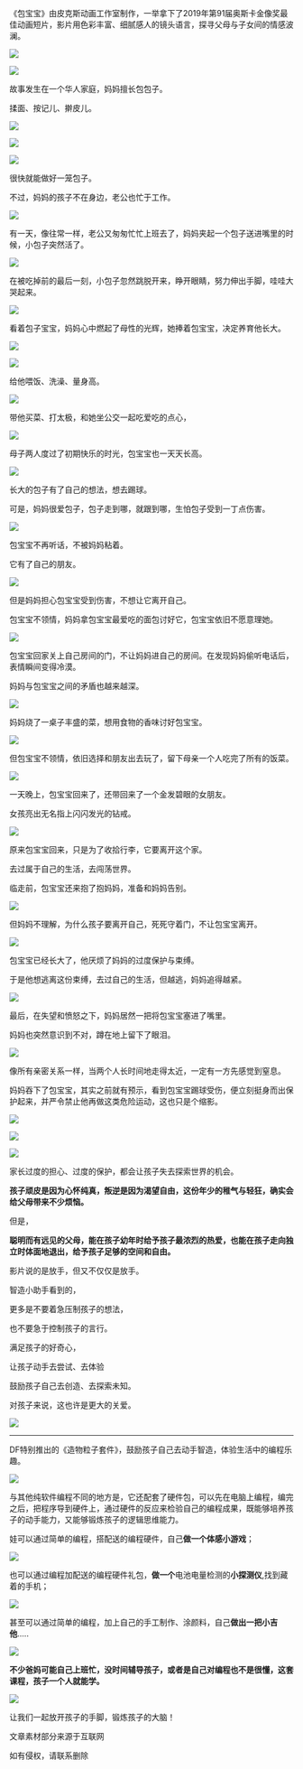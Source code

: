 《包宝宝》由皮克斯动画工作室制作，一举拿下了2019年第91届奥斯卡金像奖最佳动画短片，影片用色彩丰富、细腻感人的镜头语言，探寻父母与子女间的情感波澜。

![](https://imgkr.cn-bj.ufileos.com/54adad7f-de4b-4728-8885-385e55b9ae55.jpg)



![](https://imgkr.cn-bj.ufileos.com/b947abcd-5486-46f4-bfcb-2dd26049fac0.GIF)



故事发生在一个华人家庭，妈妈擅长包包子。

揉面、按记儿、擀皮儿。


![](https://imgkr.cn-bj.ufileos.com/1b87cd9c-2900-4df3-a894-4e180c55063a.GIF)


![](https://imgkr.cn-bj.ufileos.com/8b91cdca-6f0a-4cb3-96a9-37c00707d140.GIF)


![](https://imgkr.cn-bj.ufileos.com/e250aa72-c8e0-4b2e-a02d-ad2d2e36d4b1.GIF)

很快就能做好一笼包子。


不过，妈妈的孩子不在身边，老公也忙于工作。



![](https://imgkr.cn-bj.ufileos.com/720534db-54f1-41a5-918c-65fc7d2afcac.GIF)





有一天，像往常一样，老公又匆匆忙忙上班去了，妈妈夹起一个包子送进嘴里的时候，小包子突然活了。

![](https://imgkr.cn-bj.ufileos.com/038acb9d-d9fe-47d1-b132-c832305f5201.GIF)



在被吃掉前的最后一刻，小包子忽然跳脱开来，睁开眼睛，努力伸出手脚，哇哇大哭起来。

![](https://imgkr.cn-bj.ufileos.com/b6ee7474-9fac-49f0-9acb-f8e697395e32.GIF)



看着包子宝宝，妈妈心中燃起了母性的光辉，她捧着包宝宝，决定养育他长大。


![](https://imgkr.cn-bj.ufileos.com/0d35de2f-aadb-4ecf-b6ce-3a097b90d143.GIF)



![](https://imgkr.cn-bj.ufileos.com/0c4b79ce-2ea7-4fd8-9eee-b0b54ebae242.GIF)





给他喂饭、洗澡、量身高。


![](https://imgkr.cn-bj.ufileos.com/58ab02c6-173b-42bb-93a2-36ca3e0a21d2.GIF)


带他买菜、打太极，和她坐公交一起吃爱吃的点心，


![](https://imgkr.cn-bj.ufileos.com/9f46d3c9-c497-4272-ac55-528816b784f1.GIF)


母子两人度过了初期快乐的时光，包宝宝也一天天长高。


![](https://imgkr.cn-bj.ufileos.com/0cb2dad5-8027-4003-8748-721f869ee5d0.GIF)



长大的包子有了自己的想法，想去踢球。

可是，妈妈很爱包子，包子走到哪，就跟到哪，生怕包子受到一丁点伤害。



![](https://imgkr.cn-bj.ufileos.com/2899a6fc-52f3-49a5-8ba6-35f9282def17.GIF)

包宝宝不再听话，不被妈妈粘着。

它有了自己的朋友。

![](https://imgkr.cn-bj.ufileos.com/f38bd003-03e5-4f50-bad8-d50af68648a4.GIF)



但是妈妈担心包宝宝受到伤害，不想让它离开自己。

包宝宝不领情，妈妈拿包宝宝最爱吃的面包讨好它，包宝宝依旧不愿意理她。

![](https://imgkr.cn-bj.ufileos.com/4256c240-fba8-450c-8811-fffbb952c761.GIF)


包宝宝回家关上自己房间的门，不让妈妈进自己的房间。在发现妈妈偷听电话后，表情瞬间变得冷漠。

妈妈与包宝宝之间的矛盾也越来越深。

![](https://imgkr.cn-bj.ufileos.com/7424402b-33c3-4deb-bd1c-c9981c9bf114.GIF)

妈妈烧了一桌子丰盛的菜，想用食物的香味讨好包宝宝。


![](https://imgkr.cn-bj.ufileos.com/c8760ea7-d675-4312-b8fb-34b69084f5ba.GIF)

但包宝宝不领情，依旧选择和朋友出去玩了，留下母亲一个人吃完了所有的饭菜。

![](https://imgkr.cn-bj.ufileos.com/ea576ab1-c0e7-4b8b-be68-766facb5f9cc.GIF)

一天晚上，包宝宝回来了，还带回来了一个金发碧眼的女朋友。

女孩亮出无名指上闪闪发光的钻戒。

![](https://imgkr.cn-bj.ufileos.com/9f4f08ac-9061-44ea-8004-a0f0671a4de4.GIF)

原来包宝宝回来，只是为了收拾行李，它要离开这个家。

去过属于自己的生活，去闯荡世界。

临走前，包宝宝还来抱了抱妈妈，准备和妈妈告别。


![](https://imgkr.cn-bj.ufileos.com/739ba311-a540-44c1-9f11-9d3bc5c6bade.GIF)

但妈妈不理解，为什么孩子要离开自己，死死守着门，不让包宝宝离开。

![](https://imgkr.cn-bj.ufileos.com/c9370837-781c-449b-8a63-3c76830da0e6.GIF)

包宝宝已经长大了，他厌烦了妈妈的过度保护与束缚。

于是他想逃离这份束缚，去过自己的生活，但越逃，妈妈追得越紧。


![](https://imgkr.cn-bj.ufileos.com/82994caa-8abf-4b86-9b0e-f94baf2ccff8.GIF)


最后，在失望和愤怒之下，妈妈居然一把将包宝宝塞进了嘴里。

妈妈也突然意识到不对，蹲在地上留下了眼泪。

![](https://imgkr.cn-bj.ufileos.com/63dac15b-1955-4e3c-8246-602aec0c01ad.GIF)


像所有亲密关系一样，当两个人长时间地走得太近，一定有一方先感觉到窒息。



妈妈吞下了包宝宝，其实之前就有预示，看到包宝宝踢球受伤，便立刻挺身而出保护起来，并严令禁止他再做这类危险运动，这也只是个缩影。

![](https://imgkr.cn-bj.ufileos.com/131c53f3-41b3-4623-9fb5-b2a5f9efb9be.GIF)


![](https://imgkr.cn-bj.ufileos.com/353783dc-647e-448d-89d5-04f8056c0f05.GIF)

![](https://imgkr.cn-bj.ufileos.com/c47f12bc-a84e-4ede-a3d4-5b3f603cf149.GIF)

家长过度的担心、过度的保护，都会让孩子失去探索世界的机会。

**孩子顽皮是因为心怀纯真，叛逆是因为渴望自由，这份年少的稚气与轻狂，确实会给父母带来不少烦恼。**

但是，

**聪明而有远见的父母，能在孩子幼年时给予孩子最浓烈的热爱，也能在孩子走向独立时体面地退出，给予孩子足够的空间和自由。**

影片说的是放手，但又不仅仅是放手。

智造小助手看到的，

更多是不要着急压制孩子的想法，

也不要急于控制孩子的言行。

满足孩子的好奇心，

让孩子动手去尝试、去体验

鼓励孩子自己去创造、去探索未知。

对孩子来说，这也许是更大的关爱。



![](https://pic4.zhimg.com/v2-ccae88af7e0361c9cb7ae4723608042b_b.webp)

---

DF特别推出的《造物粒子套件》，鼓励孩子自己去动手智造，体验生活中的编程乐趣。

![](https://imgkr.cn-bj.ufileos.com/04decc6e-2bbf-4df6-bf92-6bd1cf6e19ab.png)

与其他纯软件编程不同的地方是，它还配套了硬件包，可以先在电脑上编程，编完之后，把程序导到硬件上，通过硬件的反应来检验自己的编程成果，既能够培养孩子的动手能力，又能够锻炼孩子的逻辑思维能力。

娃可以通过简单的编程，搭配送的编程硬件，自己**做一个体感小游戏**；


![](https://imgkr.cn-bj.ufileos.com/5d1810f1-a0fe-4830-82ce-b4ca4151a300.gif)



也可以通过编程加配送的编程硬件礼包，**做一个**电池电量检测的**小探测仪**,找到藏着的手机；


![](https://imgkr.cn-bj.ufileos.com/12b357e0-904b-470d-bfd2-f405aa3365ba.gif)


甚至可以通过简单的编程，加上自己的手工制作、涂颜料，自己**做出一把小吉他**.....



![](https://imgkr.cn-bj.ufileos.com/afd87b60-23a6-42e2-a703-109938085756.gif)



**不少爸妈可能自己上班忙，没时间辅导孩子，或者是自己对编程也不是很懂，这套课程，孩子一个人就能学。**

![](https://imgkr.cn-bj.ufileos.com/1d4044f9-9740-4aa2-aedf-d3171d36fcbe.png)

让我们一起放开孩子的手脚，锻炼孩子的大脑！


文章素材部分来源于互联网

如有侵权，请联系删除

